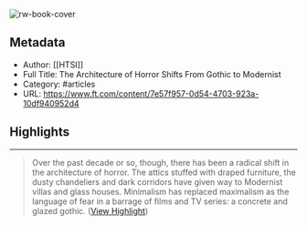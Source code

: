 ![rw-book-cover](https://readwise-assets.s3.amazonaws.com/static/images/article1.be68295a7e40.png)

## Metadata
- Author: [[HTSI]]
- Full Title: The Architecture of Horror Shifts From Gothic to Modernist
- Category: #articles
- URL: https://www.ft.com/content/7e57f957-0d54-4703-923a-10df940952d4

## Highlights
***

> Over the past decade or so, though, there has been a radical shift in the architecture of horror. The attics stuffed with draped furniture, the dusty chandeliers and dark corridors have given way to Modernist villas and glass houses. Minimalism has replaced maximalism as the language of fear in a barrage of films and TV series: a concrete and glazed gothic. ([View Highlight](https://instapaper.com/read/1495919557/19238142))


